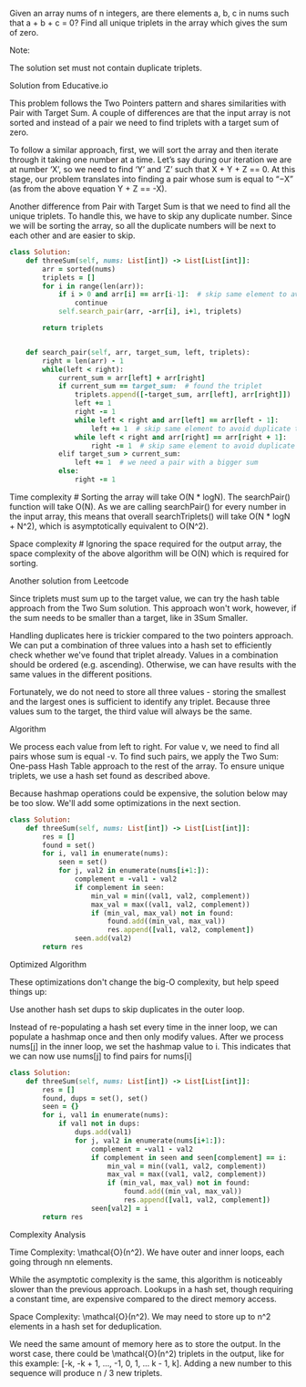 Given an array nums of n integers, are there elements a, b, c in nums such that a + b + c = 0? Find all unique triplets in the array which gives the sum of zero.

Note:

The solution set must not contain duplicate triplets.

Solution from Educative.io

This problem follows the Two Pointers pattern and shares similarities with Pair with Target Sum. A couple of differences are that the input array is not sorted and instead of a pair we need to find triplets with a target sum of zero.

To follow a similar approach, first, we will sort the array and then iterate through it taking one number at a time. Let’s say during our iteration we are at number ‘X’, so we need to find ‘Y’ and ‘Z’ such that X + Y + Z == 0. At this stage, our problem translates into finding a pair whose sum is equal to “−X” (as from the above equation Y + Z == -X).

Another difference from Pair with Target Sum is that we need to find all the unique triplets. To handle this, we have to skip any duplicate number. Since we will be sorting the array, so all the duplicate numbers will be next to each other and are easier to skip.

```ruby
class Solution:
    def threeSum(self, nums: List[int]) -> List[List[int]]:
        arr = sorted(nums)
        triplets = []
        for i in range(len(arr)):
            if i > 0 and arr[i] == arr[i-1]:  # skip same element to avoid duplicate triplets
                continue
            self.search_pair(arr, -arr[i], i+1, triplets)

        return triplets


    def search_pair(self, arr, target_sum, left, triplets):
        right = len(arr) - 1
        while(left < right):
            current_sum = arr[left] + arr[right]
            if current_sum == target_sum:  # found the triplet
                triplets.append([-target_sum, arr[left], arr[right]])
                left += 1
                right -= 1
                while left < right and arr[left] == arr[left - 1]:
                    left += 1  # skip same element to avoid duplicate triplets
                while left < right and arr[right] == arr[right + 1]:
                    right -= 1  # skip same element to avoid duplicate triplets
            elif target_sum > current_sum:
                left += 1  # we need a pair with a bigger sum
            else:
                right -= 1
```

Time complexity #
Sorting the array will take O(N * logN). The searchPair() function will take O(N). As we are calling searchPair() for every number in the input array, this means that overall searchTriplets() will take O(N * logN + N^2), which is asymptotically equivalent to O(N^2).

Space complexity #
Ignoring the space required for the output array, the space complexity of the above algorithm will be O(N) which is required for sorting.


Another solution from Leetcode

Since triplets must sum up to the target value, we can try the hash table approach from the Two Sum solution. This approach won't work, however, if the sum needs to be smaller than a target, like in 3Sum Smaller.

Handling duplicates here is trickier compared to the two pointers approach. We can put a combination of three values into a hash set to efficiently check whether we've found that triplet already. Values in a combination should be ordered (e.g. ascending). Otherwise, we can have results with the same values in the different positions.

Fortunately, we do not need to store all three values - storing the smallest and the largest ones is sufficient to identify any triplet. Because three values sum to the target, the third value will always be the same.

Algorithm

We process each value from left to right. For value v, we need to find all pairs whose sum is equal -v. To find such pairs, we apply the Two Sum: One-pass Hash Table approach to the rest of the array. To ensure unique triplets, we use a hash set found as described above.

Because hashmap operations could be expensive, the solution below may be too slow. We'll add some optimizations in the next section.

```ruby
class Solution:
    def threeSum(self, nums: List[int]) -> List[List[int]]:
        res = []
        found = set()
        for i, val1 in enumerate(nums):
            seen = set()
            for j, val2 in enumerate(nums[i+1:]):
                complement = -val1 - val2
                if complement in seen:
                    min_val = min((val1, val2, complement))
                    max_val = max((val1, val2, complement))
                    if (min_val, max_val) not in found:
                        found.add((min_val, max_val))
                        res.append([val1, val2, complement])
                seen.add(val2)
        return res
```

Optimized Algorithm

These optimizations don't change the big-O complexity, but help speed things up:

Use another hash set dups to skip duplicates in the outer loop.

Instead of re-populating a hash set every time in the inner loop, we can populate a hashmap once and then only modify values. After we process nums[j] in the inner loop, we set the hashmap value to i. This indicates that we can now use nums[j] to find pairs for nums[i]

```ruby
class Solution:
    def threeSum(self, nums: List[int]) -> List[List[int]]:
        res = []
        found, dups = set(), set()
        seen = {}
        for i, val1 in enumerate(nums):
            if val1 not in dups:
                dups.add(val1)
                for j, val2 in enumerate(nums[i+1:]):
                    complement = -val1 - val2
                    if complement in seen and seen[complement] == i:
                        min_val = min((val1, val2, complement))
                        max_val = max((val1, val2, complement))
                        if (min_val, max_val) not in found:
                            found.add((min_val, max_val))
                            res.append([val1, val2, complement])
                    seen[val2] = i
        return res
```

Complexity Analysis

Time Complexity: \mathcal{O}(n^2). We have outer and inner loops, each going through nn elements.

While the asymptotic complexity is the same, this algorithm is noticeably slower than the previous approach. Lookups in a hash set, though requiring a constant time, are expensive compared to the direct memory access.

Space Complexity: \mathcal{O}(n^2). We may need to store up to n^2 elements in a hash set for deduplication.

We need the same amount of memory here as to store the output. In the worst case, there could be \mathcal{O}(n^2) triplets in the output, like for this example: [-k, -k + 1, ..., -1, 0, 1, ... k - 1, k]. Adding a new number to this sequence will produce n / 3 new triplets.
